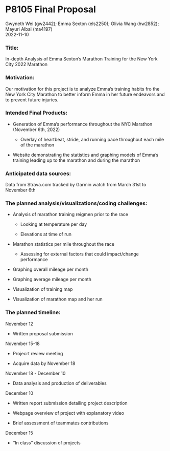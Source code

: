 P8105 Final Proposal
================
Gwyneth Wei (gw2442); Emma Sexton (els2250); Olivia Wang (hw2852);
Mayuri Albal (ma4197) <br>
2022-11-10

### **Title**:

In-depth Analysis of Emma Sexton’s Marathon Training for the New York
City 2022 Marathon

### **Motivation**:

Our motivation for this project is to analyze Emma’s training habits fro
the New York City Marathon to better inform Emma in her future endeavors
and to prevent future injuries.

### **Intended Final Products**:

-   Generation of Emma’s performance throughout the NYC Marathon
    (November 6th, 2022)

    -   Overlay of heartbeat, stride, and running pace throughout each
        mile of the marathon

-   Website demonstrating the statistics and graphing models of Emma’s
    training leading up to the marathon and during the marathon

### **Anticipated data sources**:

Data from Strava.com tracked by Garmin watch from March 31st to November
6th

### **The planned analysis/visualizations/coding challenges**:

-   Analysis of marathon training reigmen prior to the race

    -   Looking at temperature per day

    -   Elevations at time of run

-   Marathon statistics per mile throughout the race

    -   Assessing for external factors that could impact/change
        performance

-   Graphing overall mileage per month

-   Graphing average mileage per month

-   Visualization of training map

-   Visualization of marathon map and her run

### **The planned timeline**:

November 12

-   Written proposal submission

November 15-18

-   Projecrt review meeting

-   Acquire data by November 18

November 18 - December 10

-   Data analysis and production of deliverables

December 10

-   Written report submission detailing project description

-   Webpage overview of project with explanatory video

-   Brief assessment of teammates contributions

December 15

-   “In class” discussion of projects
